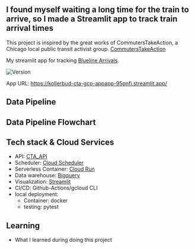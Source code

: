## I found myself waiting a long time for the train to arrive, so I made a Streamlit app to track train arrival times

This project is inspired by the great works of CommutersTakeAction, a Chicago local public transit activist group.
[CommutersTakeAction](https://linktr.ee/commuterstakeaction)

My streamlit app for tracking [Blueline Arrivals](https://kollerbud-cta-gcp-appapp-95pnfi.streamlit.app/).

<div>
    <img alt="Version" src="https://img.shields.io/badge/Project Number-1-orange.svg?cacheSeconds=2592000" />
</div>

App URL: <https://kollerbud-cta-gcp-appapp-95pnfi.streamlit.app/>

## Data Pipeline

## Data Pipeline Flowchart

## Tech stack & Cloud Services
* API: [CTA_API](https://www.transitchicago.com/developers/)
* Scheduler: [Cloud Scheduler](https://cloud.google.com/scheduler)
* Serverless Container: [Cloud Run](https://cloud.google.com/run)
* Data warehouse: [Bigquery](https://cloud.google.com/bigquery)
* Visualization: [Streamlit](https://docs.streamlit.io/)
* CI/CD: Github-Actions/gcloud CLI
* local deployment:
    * Container: docker
    * testing: pytest

## Learning 
* What I learned during doing this project